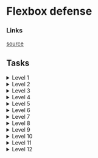 # Flexbox defense

### Links
[source](http://www.flexboxdefense.com)

## Tasks

<details>
  <summary>Level 1</summary>

  #### Group-1
    justify-content: center;

</details>

<details>
  <summary>Level 2</summary>

  #### Group-1
    justify-content: flex-end;
  
  #### Group-2  
    justify-content: center;
  
  #### Group-3  
    justify-content: flex-end;

</details>

<details>
  <summary>Level 3</summary>

  #### Group-1
    justify-content: center;
  
  #### Group-2  
    justify-content: space-between;
  
</details>

<details>
  <summary>Level 4</summary>

  #### Group-1
    align-items: flex-end;
  
  #### Group-2  
    align-items: flex-end;
  
</details>

<details>
  <summary>Level 5</summary>

  #### Group-1
    align-items: flex-end;
    justify-content: space-around;
  
  #### Group-2
    justify-content: center;
  
  #### Group-2
    align-items: center;
    justify-content: center;
  
</details>

<details>
  <summary>Level 6</summary>

  #### Group-1
    align-items: center;
    justify-content: space-between;
  
</details>

<details>
  <summary>Level 7</summary>

  #### Group-1
    flex-direction: column;
  
  #### Group-2
    flex-direction: column;
  
</details>

<details>
  <summary>Level 8</summary>

  #### Group-1
    flex-direction: column;
  
  #### Group-2
    flex-direction: column;
    align-items: center;
  
</details>

<details>
  <summary>Level 9</summary>

  #### Group-1
    flex-direction: row-reverse;
    justify-content: space-around;
  
  #### Group-2
    flex-direction: row-reverse;
    justify-content: space-around;
    align-items: center;
  
</details>

<details>
  <summary>Level 10</summary>

  #### Group-1
    justify-content: space-around;
  
  #### Tower-1.2
    order: 1;
  
  #### Group-2
    justify-content: space-around;
  
  #### Tower-1.2
    order: -1;

</details>

<details>
  <summary>Level 11</summary>

  #### Group-1
    justify-content: space-between;
  
  #### Tower-1.3
    flex-self: flex-end;
  
</details>

<details>
  <summary>Level 12</summary>

  #### Group-1
    justify-content: space-between;
    align-items: center;
  
  #### Tower-1.1
    flex-self: flex-start;

  #### Tower-1.3
    flex-self: flex-start;

  #### Tower-1.5
    flex-self: flex-end;
    order: 1;

</details>

